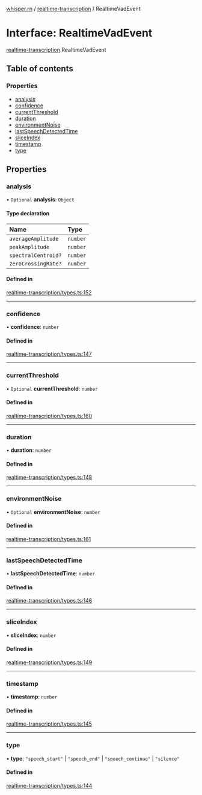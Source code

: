 [whisper.rn](../README.md) / [realtime-transcription](../modules/realtime_transcription.md) / RealtimeVadEvent

# Interface: RealtimeVadEvent

[realtime-transcription](../modules/realtime_transcription.md).RealtimeVadEvent

## Table of contents

### Properties

- [analysis](realtime_transcription.RealtimeVadEvent.md#analysis)
- [confidence](realtime_transcription.RealtimeVadEvent.md#confidence)
- [currentThreshold](realtime_transcription.RealtimeVadEvent.md#currentthreshold)
- [duration](realtime_transcription.RealtimeVadEvent.md#duration)
- [environmentNoise](realtime_transcription.RealtimeVadEvent.md#environmentnoise)
- [lastSpeechDetectedTime](realtime_transcription.RealtimeVadEvent.md#lastspeechdetectedtime)
- [sliceIndex](realtime_transcription.RealtimeVadEvent.md#sliceindex)
- [timestamp](realtime_transcription.RealtimeVadEvent.md#timestamp)
- [type](realtime_transcription.RealtimeVadEvent.md#type)

## Properties

### analysis

• `Optional` **analysis**: `Object`

#### Type declaration

| Name | Type |
| :------ | :------ |
| `averageAmplitude` | `number` |
| `peakAmplitude` | `number` |
| `spectralCentroid?` | `number` |
| `zeroCrossingRate?` | `number` |

#### Defined in

[realtime-transcription/types.ts:152](https://github.com/mybigday/whisper.rn/blob/16b3c27/src/realtime-transcription/types.ts#L152)

___

### confidence

• **confidence**: `number`

#### Defined in

[realtime-transcription/types.ts:147](https://github.com/mybigday/whisper.rn/blob/16b3c27/src/realtime-transcription/types.ts#L147)

___

### currentThreshold

• `Optional` **currentThreshold**: `number`

#### Defined in

[realtime-transcription/types.ts:160](https://github.com/mybigday/whisper.rn/blob/16b3c27/src/realtime-transcription/types.ts#L160)

___

### duration

• **duration**: `number`

#### Defined in

[realtime-transcription/types.ts:148](https://github.com/mybigday/whisper.rn/blob/16b3c27/src/realtime-transcription/types.ts#L148)

___

### environmentNoise

• `Optional` **environmentNoise**: `number`

#### Defined in

[realtime-transcription/types.ts:161](https://github.com/mybigday/whisper.rn/blob/16b3c27/src/realtime-transcription/types.ts#L161)

___

### lastSpeechDetectedTime

• **lastSpeechDetectedTime**: `number`

#### Defined in

[realtime-transcription/types.ts:146](https://github.com/mybigday/whisper.rn/blob/16b3c27/src/realtime-transcription/types.ts#L146)

___

### sliceIndex

• **sliceIndex**: `number`

#### Defined in

[realtime-transcription/types.ts:149](https://github.com/mybigday/whisper.rn/blob/16b3c27/src/realtime-transcription/types.ts#L149)

___

### timestamp

• **timestamp**: `number`

#### Defined in

[realtime-transcription/types.ts:145](https://github.com/mybigday/whisper.rn/blob/16b3c27/src/realtime-transcription/types.ts#L145)

___

### type

• **type**: ``"speech_start"`` \| ``"speech_end"`` \| ``"speech_continue"`` \| ``"silence"``

#### Defined in

[realtime-transcription/types.ts:144](https://github.com/mybigday/whisper.rn/blob/16b3c27/src/realtime-transcription/types.ts#L144)
